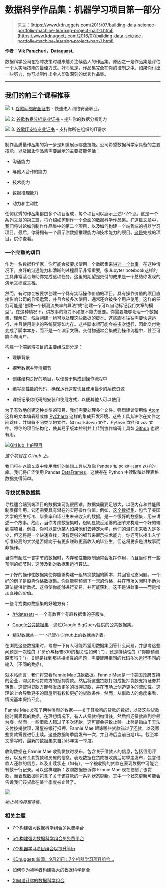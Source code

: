# 数据科学作品集：机器学习项目第一部分

> 原文：[https://www.kdnuggets.com/2016/07/building-data-science-portfolio-machine-learning-project-part-1.html](https://www.kdnuggets.com/2016/07/building-data-science-portfolio-machine-learning-project-part-1.html)

**作者：Vik Paruchuri，[Dataquest](https://www.dataquest.io/)**。

数据科学公司在招聘决策时越来越关注候选人的作品集。原因之一是作品集是评估一个人实际技能的最佳方式。好消息是，作品集完全在你的控制之中。如果你付出一些努力，你可以制作出令人印象深刻的优秀作品集。

* * *

## 我们的前三个课程推荐

![](../Images/0244c01ba9267c002ef39d4907e0b8fb.png) 1\. [谷歌网络安全证书](https://www.kdnuggets.com/google-cybersecurity) - 快速进入网络安全职业。

![](../Images/e225c49c3c91745821c8c0368bf04711.png) 2\. [谷歌数据分析专业证书](https://www.kdnuggets.com/google-data-analytics) - 提升你的数据分析能力

![](../Images/0244c01ba9267c002ef39d4907e0b8fb.png) 3\. [谷歌IT支持专业证书](https://www.kdnuggets.com/google-itsupport) - 支持你所在组织的IT需求

* * *

制作高质量作品集的第一步是知道展示哪些技能。公司希望数据科学家具备的主要技能，以及因此作品集需要展示的主要技能包括：

+   沟通能力

+   与他人合作的能力

+   技术能力

+   数据推理能力

+   动力和主动性

任何优秀的作品集都由多个项目组成，每个项目可以展示上述1-2个点。这是一个系列文章的第三篇，将介绍如何制作一个全面的数据科学作品集。在这篇文章中，我们将讨论如何制作作品集中的第二个项目，以及如何构建一个端到端的机器学习项目。最后，你将拥有一个展示你数据推理能力和技术能力的项目。[这是](https://github.com/dataquestio/loan-prediction)完成的项目，供你查看。

### 一个完整的项目

作为一名数据科学家，你可能会被要求使用一个数据集来[讲述一个故事](https://www.dataquest.io/blog/data-science-portfolio-project/)。在这种情况下，良好的沟通能力和清晰的过程展示非常重要。像Jupyter notebook这样的工具非常适合帮助你完成这项任务。这里的期望是交付的成果是一个总结你发现的演示文稿或文档。

然而，有时你会被要求创建一个具有实际操作价值的项目。具有操作价值的项目直接影响公司的日常运营，并且会被多次使用，通常还会被多个用户使用。这样的任务可能是“创建一个预测流失率的算法”或“创建一个可以自动标记我们文章的模型”。在这种情况下，讲故事的能力不如技术能力重要。你需要能够处理一个数据集，理解它，然后创建一组可以处理这些数据的脚本。这些脚本往往需要快速运行，并且使用最少的系统资源如内存。这些脚本很可能会被多次运行，因此交付物变成了脚本本身，而不是一个演示文稿。交付物通常会集成到操作流程中，甚至可能面向用户。

构建一个端到端项目的主要组成部分是：

+   理解背景

+   探索数据并弄清细节

+   创建结构良好的项目，以便易于集成到操作流程中

+   编写高性能的代码，确保运行速度快且使用最少的系统资源

+   详细记录你代码的安装和使用方式，以便其他人可以使用

为了有效地创建这种类型的项目，我们需要处理多个文件。强烈建议使用像 [Atom](https://atom.io/) 这样的文本编辑器或像 [PyCharm](https://www.jetbrains.com/pycharm/) 这样的集成开发环境。这些工具允许你在文件之间跳转，并编辑不同类型的文件，如 markdown 文件、Python 文件和 csv 文件。将你的项目结构化，使其易于版本控制并上传到协作编码工具如 [Github](https://github.com/) 也很有用。

[![GitHub 上的项目](../Images/61d773618756164b121575c364e24803.png)](https://www.dataquest.io/blog/images/end_to_end/github.png)

*这个项目在 Github 上。*

我们将在这篇文章中使用我们的编辑工具以及像 [Pandas](http://pandas.pydata.org/) 和 [scikit-learn](http://scikit-learn.org/) 这样的库。我们将广泛使用 Pandas [DataFrames](http://pandas.pydata.org/pandas-docs/stable/generated/pandas.DataFrame.html)，这使得在 Python 中读取和处理表格数据变得简单。

### 寻找优质数据集

寻找适合端到端项目的数据集可能很困难。数据集需要足够大，以便内存和性能限制发挥作用。它还需要具有潜在的实际操作价值。例如，[这个数据集](https://collegescorecard.ed.gov/data/)，包含了美国大学的招生标准、毕业率和毕业生未来收入的数据，是一个很好的数据集，用来讲述一个故事。然而，当你考虑数据集时，很明显缺乏足够的细节来构建一个好的端到端项目。例如，你可以告诉某人如果他们去特定大学，他们的潜在未来收入是多少，但这将是一个快速查找，没有足够的细节来展示技术能力。你还可以找出入学标准较高的大学是否倾向于有更多赚取更高收入的毕业生，但这将更多是讲故事而非操作。

当你有超过一吉字节的数据时，内存和性能限制通常会发挥作用，而且当你有一些预测的细节时，这涉及到对数据集运行算法。

一个好的操作性数据集使你能够构建一组转换数据的脚本，并回答动态问题。一个好的例子是股票价格数据集。你将能够预测下一天的价格，并在市场关闭时不断为算法提供新数据。这将使你能够进行交易，并可能获利。这不是讲故事——而是增加直接的价值。

一些寻找类似数据集的好地方有：

+   [/r/datasets](https://reddit.com/r/datasets) – 一个有数百个有趣数据集的子版块。

+   [Google公共数据集](https://cloud.google.com/bigquery/public-data/#usa-names) – 通过Google BigQuery提供的公共数据集。

+   [精彩数据集](https://github.com/caesar0301/awesome-public-datasets) – 一个托管在Github上的数据集列表。

在浏览这些数据集时，考虑一下有人可能希望用数据集回答什么问题，并思考这些问题是一次性的（“房价与标普500的相关性如何？”），还是持续性的（“你能预测股市吗？”）。关键是找到那些持续性的问题，需要使用相同的代码多次运行不同的输入（不同的数据）。

就本帖而言，我们将查看[Fannie Mae贷款数据](http://www.fanniemae.com/portal/funding-the-market/data/loan-performance-data.html)。Fannie Mae是一个美国政府支持的企业，购买其他贷款方的抵押贷款。然后将这些贷款打包成抵押贷款支持证券并转售。这使得贷款方能够发放更多的抵押贷款，并在市场上创造更多的流动性。这理论上会导致更多的房屋所有权和更好的贷款条件。然而，从借款人的角度来看，情况基本保持不变。

Fannie Mae 发布了两种类型的数据——关于其收购的贷款的数据，以及这些贷款随时间表现的数据。在理想情况下，有人从贷款机构借钱，然后偿还贷款直到余额为零。然而，一些借款人错过了多次还款，这可能会导致止赎。止赎是指由于无法支付按揭款项，房屋被银行扣押。Fannie Mae 跟踪哪些贷款错过了还款，以及哪些贷款需要进行止赎。这些数据每季度发布一次，并且滞后当前日期`1`年。截至本文撰写时，最新的数据集来自`2015`年第一季度。

收购数据在 Fannie Mae 收购贷款时发布，包含关于借款人的信息，包括信用评分，以及有关其贷款和房屋的信息。表现数据在贷款被收购后每季度发布，包含借款人还款的信息，以及止赎状态（如有）。一个被收购的贷款在表现数据中可能会有数十行记录。可以这样理解：收购数据告诉你 Fannie Mae 现在控制了该贷款，而表现数据则包含了关于该贷款的一系列状态更新。其中一个状态更新可能会告诉我们该贷款在某个季度被止赎了。

[![](../Images/524ad9ff28f403f7736ad59fe5f5995c.png)](止赎)

*被止赎的房屋待售。*

### 相关主题

+   [7个构建强大数据科学组合的免费平台](https://www.kdnuggets.com/2022/10/7-free-platforms-building-strong-data-science-portfolio.html)

+   [5个构建强大数据科学组合的免费平台](https://www.kdnuggets.com/5-free-platforms-for-building-a-strong-data-science-portfolio)

+   [7个机器学习项目组合以提升简历](https://www.kdnuggets.com/2022/09/7-machine-learning-portfolio-projects-boost-resume.html)

+   [KDnuggets 新闻，9月21日：7个机器学习项目组合…](https://www.kdnuggets.com/2022/n37.html)

+   [如何作为初学者构建强大的数据科学组合](https://www.kdnuggets.com/2021/10/strong-data-science-portfolio-as-beginner.html)

+   [如何设计你的数据科学组合](https://www.kdnuggets.com/2022/01/design-data-science-portfolio.html)
